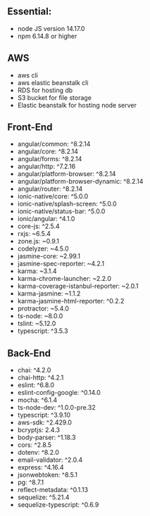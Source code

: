## Essential:

- node JS version 14.17.0
- npm 6.14.8 or higher

## AWS

- aws cli
- aws elastic beanstalk cli
- RDS for hosting db
- S3 bucket for file storage
- Elastic beanstalk for hosting node server

## Front-End 

- angular/common: ^8.2.14
- angular/core: ^8.2.14
- angular/forms: ^8.2.14
- angular/http: ^7.2.16
- angular/platform-browser: ^8.2.14
- angular/platform-browser-dynamic: ^8.2.14
- angular/router: ^8.2.14
- ionic-native/core: ^5.0.0
- ionic-native/splash-screen: ^5.0.0
- ionic-native/status-bar: ^5.0.0
- ionic/angular: ^4.1.0
- core-js: ^2.5.4
- rxjs: ~6.5.4
- zone.js: ~0.9.1
- codelyzer: ~4.5.0
- jasmine-core: ~2.99.1
- jasmine-spec-reporter: ~4.2.1
- karma: ~3.1.4
- karma-chrome-launcher: ~2.2.0
- karma-coverage-istanbul-reporter: ~2.0.1
- karma-jasmine: ~1.1.2
- karma-jasmine-html-reporter: ^0.2.2
- protractor: ~5.4.0
- ts-node: ~8.0.0
- tslint: ~5.12.0
- typescript: ^3.5.3

## Back-End

- chai: ^4.2.0
- chai-http: ^4.2.1
- eslint: ^6.8.0
- eslint-config-google: ^0.14.0
- mocha: ^6.1.4
- ts-node-dev: ^1.0.0-pre.32
- typescript: ^3.9.10
- aws-sdk: ^2.429.0
- bcryptjs: 2.4.3
- body-parser: ^1.18.3
- cors: ^2.8.5
- dotenv: ^8.2.0
- email-validator: ^2.0.4
- express: ^4.16.4
- jsonwebtoken: ^8.5.1
- pg: ^8.7.1
- reflect-metadata: ^0.1.13
- sequelize: ^5.21.4
- sequelize-typescript: ^0.6.9